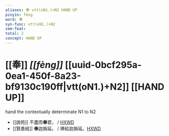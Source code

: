 ```yaml
---
aliases: 奉 vtt(oN1.)+N2 HAND UP
pinyin: fèng
word: 奉
syn-func: vtt(oN1.)+N2
sem-feat: 
total: 2
concept: HAND UP 
---
```

# [[奉]] *[[fèng]]*  [[uuid-0bcf295a-0ea1-450f-8a23-bf9130c190ff|vtt(oN1.)+N2]] [[HAND UP]]
hand the contextually determinate N1 to N2
 - [[說苑]] 不盡而**奉**君， / [HXWD](https://hxwd.org/textview.html?location=CH1a0907_CHANT_017-4a.15)
 - [[賢愚經]] **奉**迦旃延。 / 捧給迦旃延。[HXWD](https://hxwd.org/textview.html?location=KR6b0059_T_005-0384a.60)